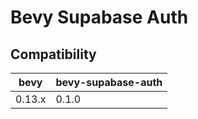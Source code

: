 # Bevy Supabase Auth

## Compatibility

| bevy         | bevy-supabase-auth |
| ------------ | ------------- |
| 0.13.x       | 0.1.0         |
